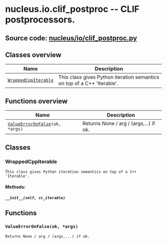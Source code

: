 # nucleus.io.clif_postproc -- CLIF postprocessors.
**Source code:** [nucleus/io/clif_postproc.py](https://github.com/google/nucleus/tree/master/nucleus/io/clif_postproc.py)
---


## Classes overview
Name | Description
-----|------------
[`WrappedCppIterable`](#wrappedcppiterable) | This class gives Python iteration semantics on top of a C++ 'Iterable'.

## Functions overview
Name | Description
-----|------------
[`ValueErrorOnFalse`](#valueerroronfalse)`(ok, *args)` | Returns None / arg / (args,...) if ok.

## Classes
### WrappedCppIterable
```
This class gives Python iteration semantics on top of a C++ 'Iterable'.
```

#### Methods:
<a name="__init__"></a>
##### `__init__(self, cc_iterable)`


## Functions
<a name="ValueErrorOnFalse"></a>
### `ValueErrorOnFalse(ok, *args)`
```
Returns None / arg / (args,...) if ok.
```

